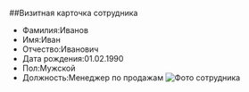 ##Визитная карточка сотрудника
- Фамилия:Иванов
- Имя:Иван
- Отчество:Иванович
- Дата рождения:01.02.1990
- Пол:Мужской
- Должность:Менеджер по продажам
![Фото сотрудника](https://gde.ru/images/img_ru/700/12/8c/128cfa4841cac4bc98df8166cc8ba342.jpg)
